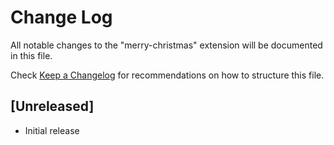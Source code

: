 # Change Log
All notable changes to the "merry-christmas" extension will be documented in this file.

Check [Keep a Changelog](http://keepachangelog.com/) for recommendations on how to structure this file.

## [Unreleased]
- Initial release
